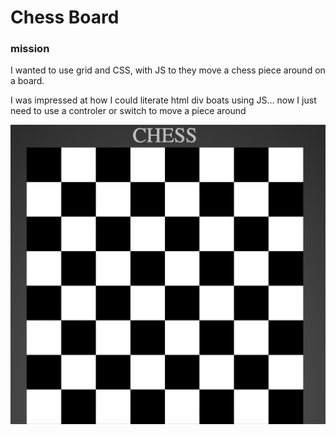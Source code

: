 # Chess Board 

### mission
I wanted to use grid and CSS, with JS to they move a chess piece around on a board. 

I was impressed at how I could literate html div boats using JS... now I just need to use a controler or switch to move a piece around 

 
![](images/screen.png)

